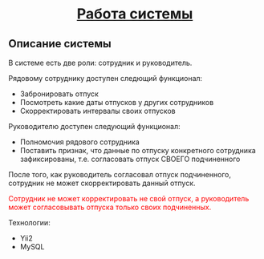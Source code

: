 <p align="center">
    <a href="http://a0252368.xsph.xsph.ru/" target="_blank"><h1 align="center">Работа системы</h1></a>
</p>
<h2>Описание системы</h2>
<p>В системе есть две роли: сотрудник и руководитель. </p>
<p>Рядовому сотруднику доступен следющий функционал: </p>
<ul>
    <li>Забронировать отпуск</li>
    <li>Посмотреть какие даты отпусков у других сотрудников</li>
    <li>Скорректировать интервалы своих отпусков</li>
</ul>
<p>Руководителю доступен следующий функционал:</p>
<ul>
    <li>Полномочия рядового сотрудника</li>
    <li>Поставить признак, что данные по отпуску конкретного сотрудника зафиксированы, т.е. согласовать отпуск СВОЕГО подчиненного</li>
</ul>
<p>После того, как руководитель согласовал отпуск подчиненного, сотрудник не может скорректировать данный отпуск.</p>
<p style="color:red">Cотрудник не может корректировать не свой отпуск, а руководитель может согласовывать отпуска только своих подчиненных.</p>
<p>Технологии:</p>
<ul>
    <li>Yii2</li>
    <li>MySQL</li>
</ul>
